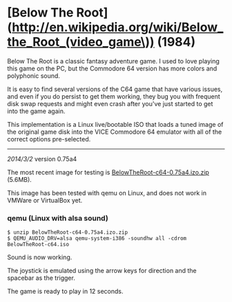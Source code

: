 # [Below The Root](http://en.wikipedia.org/wiki/Below_the_Root_(video_game\)) (1984) 

Below The Root is a classic fantasy adventure game.  I used to love playing
this game on the PC, but the Commodore 64 version has more colors and
polyphonic sound.

It is easy to find several versions of the C64 game that have various issues,
and even if you do persist to get them working, they bug you with frequent disk
swap requests and might even crash after you've just started to get into the
game again.

This implementation is a Linux live/bootable ISO that loads a tuned image of
the original game disk into the VICE Commodore 64 emulator with all of the
correct options pre-selected.

---
*2014/3/2*  version 0.75a4

The most recent image for testing is [BelowTheRoot-c64-0.75a4.izo.zip](BelowTheRoot-c64-0.75a4.izo.zip) (5.6MB).

This image has been tested with qemu on Linux, and does not work in VMWare or VirtualBox yet.

### qemu (Linux with alsa sound)

    $ unzip BelowTheRoot-c64-0.75a4.izo.zip
    $ QEMU_AUDIO_DRV=alsa qemu-system-i386 -soundhw all -cdrom BelowTheRoot-c64.iso

Sound is now working.

The joystick is emulated using the arrow keys for direction and the spacebar as
the trigger.

The game is ready to play in 12 seconds.



